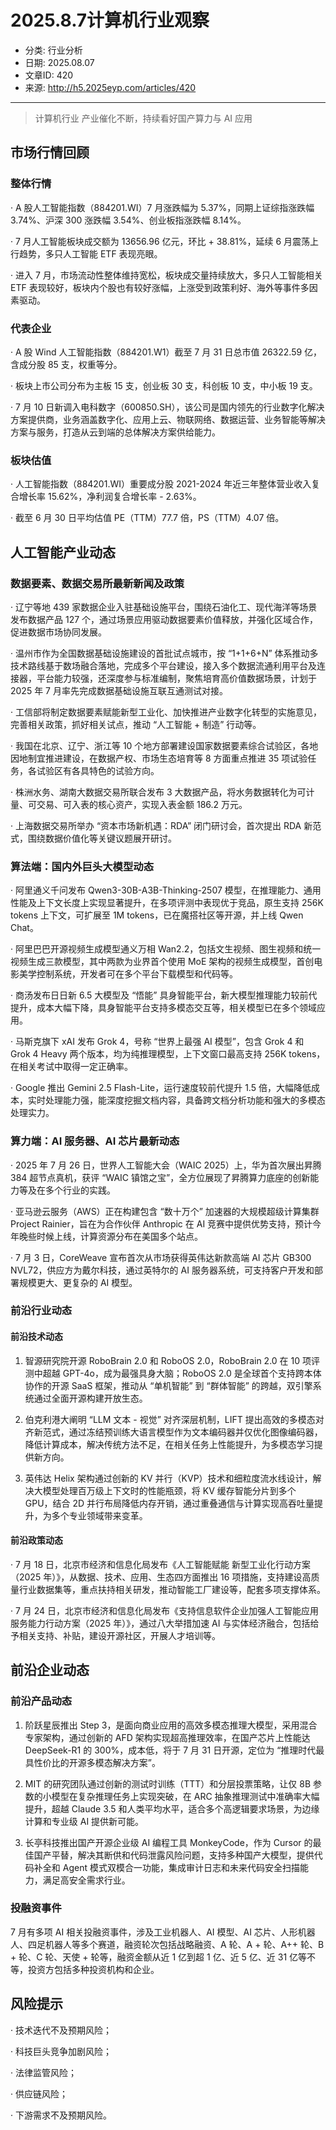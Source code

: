 # 2025.8.7计算机行业观察

- 分类: 行业分析
- 日期: 2025.08.07
- 文章ID: 420
- 来源: http://h5.2025eyp.com/articles/420

---

> 计算机行业 产业催化不断，持续看好国产算力与 AI 应用

## **市场行情回顾**

### **整体行情**

· A 股人工智能指数（884201.WI）7 月涨跌幅为 5.37%，同期上证综指涨跌幅 3.74%、沪深 300 涨跌幅 3.54%、创业板指涨跌幅 8.14%。

· 7 月人工智能板块成交额为 13656.96 亿元，环比 + 38.81%，延续 6 月震荡上行趋势，多只人工智能 ETF 表现亮眼。

· 进入 7 月，市场流动性整体维持宽松，板块成交量持续放大，多只人工智能相关 ETF 表现较好，板块内个股也有较好涨幅，上涨受到政策利好、海外等事件多因素驱动。

### **代表企业**

· A 股 Wind 人工智能指数（884201.W1）截至 7 月 31 日总市值 26322.59 亿，含成分股 85 支，权重等分。

· 板块上市公司分布为主板 15 支，创业板 30 支，科创板 10 支，中小板 19 支。

· 7 月 10 日新调入电科数字（600850.SH），该公司是国内领先的行业数字化解决方案提供商，业务涵盖数字化、应用上云、物联网络、数据运营、业务智能等解决方案与服务，打造从云到端的总体解决方案供给能力。

### **板块估值**

· 人工智能指数（884201.WI）重要成分股 2021-2024 年近三年整体营业收入复合增长率 15.62%，净利润复合增长率 - 2.63%。

· 截至 6 月 30 日平均估值 PE（TTM）77.7 倍，PS（TTM）4.07 倍。

## **人工智能产业动态**

### **数据要素、数据交易所最新新闻及政策**

· 辽宁等地 439 家数据企业入驻基础设施平台，围绕石油化工、现代海洋等场景发布数据产品 127 个，通过场景应用驱动数据要素价值释放，并强化区域合作，促进数据市场协同发展。

· 温州市作为全国数据基础设施建设的首批试点城市，按 “1+1+6+N” 体系推动多技术路线基于数场融合落地，完成多个平台建设，接入多个数据流通利用平台及连接器，平台能力较强，还深度参与标准编制，聚焦培育高价值数据场景，计划于 2025 年 7 月率先完成数据基础设施互联互通测试对接。

· 工信部将制定数据要素赋能新型工业化、加快推进产业数字化转型的实施意见，完善相关政策，抓好相关试点，推动 “人工智能 + 制造” 行动等。

· 我国在北京、辽宁、浙江等 10 个地方部署建设国家数据要素综合试验区，各地因地制宜推进建设，在数据产权、市场生态培育等 8 方面重点推进 35 项试验任务，各试验区有各具特色的试验方向。

· 株洲水务、湖南大数据交易所联合发布 3 大数据产品，将水务数据转化为可计量、可交易、可入表的核心资产，实现入表金额 186.2 万元。

· 上海数据交易所举办 “资本市场新机遇：RDA” 闭门研讨会，首次提出 RDA 新范式，围绕数据价值化等关键议题展开研讨。

### **算法端：国内外巨头大模型动态**

· 阿里通义千问发布 Qwen3-30B-A3B-Thinking-2507 模型，在推理能力、通用性能及上下文长度上实现显著提升，在多项评测中表现优于竞品，原生支持 256K tokens 上下文，可扩展至 1M tokens，已在魔搭社区等开源，并上线 Qwen Chat。

· 阿里巴巴开源视频生成模型通义万相 Wan2.2，包括文生视频、图生视频和统一视频生成三款模型，其中两款为业界首个使用 MoE 架构的视频生成模型，首创电影美学控制系统，开发者可在多个平台下载模型和代码等。

· 商汤发布日日新 6.5 大模型及 “悟能” 具身智能平台，新大模型推理能力较前代提升，成本大幅下降，具身智能平台支持多模态交互等，相关模型已在多个领域应用。

· 马斯克旗下 xAI 发布 Grok 4，号称 “世界上最强 AI 模型”，包含 Grok 4 和 Grok 4 Heavy 两个版本，均为纯推理模型，上下文窗口最高支持 256K tokens，在相关考试中取得一定正确率。

· Google 推出 Gemini 2.5 Flash-Lite，运行速度较前代提升 1.5 倍，大幅降低成本，实时处理能力强，能深度挖掘文档内容，具备跨文档分析功能和强大的多模态处理实力。

### **算力端：AI 服务器、AI 芯片最新动态**

· 2025 年 7 月 26 日，世界人工智能大会（WAIC 2025）上，华为首次展出昇腾 384 超节点真机，获评 “WAIC 镇馆之宝”，全方位展现了昇腾算力底座的创新能力等及在多个行业的实践。

· 亚马逊云服务（AWS）正在构建包含 “数十万个” 加速器的大规模超级计算集群 Project Rainier，旨在为合作伙伴 Anthropic 在 AI 竞赛中提供优势支持，预计今年晚些时候上线，计算资源分布在美国多个站点。

· 7 月 3 日，CoreWeave 宣布首次从市场获得英伟达新款高端 AI 芯片 GB300 NVL72，供应方为戴尔科技，通过英特尔的 AI 服务器系统，可支持客户开发和部署规模更大、更复杂的 AI 模型。

### **前沿行业动态**

#### **前沿技术动态**

1. 智源研究院开源 RoboBrain 2.0 和 RoboOS 2.0，RoboBrain 2.0 在 10 项评测中超越 GPT-4o，成为最强具身大脑；RoboOS 2.0 是全球首个支持跨本体协作的开源 SaaS 框架，推动从 “单机智能” 到 “群体智能” 的跨越，双引擎系统通过全面开源构建开放生态。

2. 伯克利港大阐明 “LLM 文本 - 视觉” 对齐深层机制，LIFT 提出高效的多模态对齐新范式，通过冻结预训练大语言模型作为文本编码器并仅优化图像编码器，降低计算成本，解决传统方法不足，在相关任务上性能提升，为多模态学习提供新方向。

3. 英伟达 Helix 架构通过创新的 KV 并行（KVP）技术和细粒度流水线设计，解决大模型处理百万级上下文时的性能瓶颈，将 KV 缓存智能分片到多个 GPU，结合 2D 并行布局降低内存开销，通过重叠通信与计算实现高吞吐量提升，为多个专业领域带来变革。

#### **前沿政策动态**

· 7 月 18 日，北京市经济和信息化局发布《人工智能赋能 新型工业化行动方案（2025 年）》，从数据、技术、应用、生态四方面推出 16 项措施，支持建设高质量行业数据集等，重点扶持相关研发，推动智能工厂建设等，配套多项支撑体系。

· 7 月 24 日，北京市经济和信息化局发布《支持信息软件企业加强人工智能应用服务能力行动方案（2025 年）》，通过八大举措加速 AI 与实体经济融合，包括给予相关支持、补贴，建设开源社区，开展人才培训等。

## **前沿企业动态**

### **前沿产品动态**

1. 阶跃星辰推出 Step 3，是面向商业应用的高效多模态推理大模型，采用混合专家架构，通过创新的 AFD 架构实现超高推理效率，在国产芯片上性能达 DeepSeek-R1 的 300%，成本低，将于 7 月 31 日开源，定位为 “推理时代最具性价比的开源多模态解决方案”。

2. MIT 的研究团队通过创新的测试时训练（TTT）和分层投票策略，让仅 8B 参数的小模型在复杂推理任务上实现突破，在 ARC 抽象推理测试中准确率大幅提升，超越 Claude 3.5 和人类平均水平，适合多个高逻辑要求场景，为边缘计算和专业级 AI 提供新可能。

3. 长亭科技推出国产开源企业级 AI 编程工具 MonkeyCode，作为 Cursor 的最佳国产平替，解决其断供和代码泄露风险问题，支持多种国产大模型，提供代码补全和 Agent 模式双模合一功能，集成审计日志和未来代码安全扫描能力，满足高安全需求行业。

### **投融资事件**

7 月有多项 AI 相关投融资事件，涉及工业机器人、AI 模型、AI 芯片、人形机器人、四足机器人等多个赛道，融资轮次包括战略融资、A 轮、A + 轮、A++ 轮、B + 轮、C 轮、天使 + 轮等，融资金额从近 1 亿到超 1 亿、近 5 亿、近 31 亿等不等，投资方包括多种投资机构和企业。

## **风险提示**

· 技术迭代不及预期风险；

· 科技巨头竞争加剧风险；

· 法律监管风险；

· 供应链风险；

· 下游需求不及预期风险。
